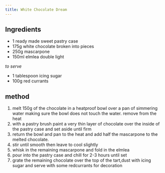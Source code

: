```yaml
---
title: White Chocolate Dream
---
```


## Ingredients

-   1 ready made sweet pastry case
-   175g white chocolate broken into pieces
-   250g mascarpone
-   150ml elmlea double light

*to serve*

-   1 tablespoon icing sugar
-   100g red currants

## method

1.  melt 150g of the chocolate in a heatproof bowl over a pan of simmering water making sure the bowl does not touch the water. remove from the heat
2.  with a pastry brush paint a very thin layer of chocolate over the inside of the pastry case and set aside until firm
3.  return the bowl and pan to the heat and add half the mascarpone to the melted chocolate.
4.  stir until smooth then leave to cool slightly
5.  whisk in the remaining mascarpone and fold in the elmlea
6.  pour into the pastry case and chill for 2-3 hours until set
7.  grate the remaining chocolate over the top of the tart,dust with icing sugar and serve with some redcurrants for decoration
